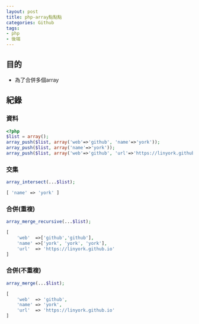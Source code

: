 ```yaml
---
layout: post
title: php-array點點點
categories: Github
tags:
- php
- 後端
---
```

## 目的 ##

 - 為了合併多個array
 <!-- more -->
 
## 紀錄 ##

### 資料 ###

```php
<?php
$list = array();
array_push($list, array('web'=>'github', 'name'=>'york'));
array_push($list, array('name'=>'york'));
array_push($list, array('web'=>'github', 'url'=>'https://linyork.github.io', 'name'=>'york'));
```

### 交集 ###

```php
array_intersect(...$list);
```
```php
[ 'name' => 'york' ]
```

### 合併(重複) ###

```php
array_merge_recursive(...$list);
```
```php
[
    'web'  =>['github','github'],
    'name' =>['york', 'york', 'york'],
    'url'  => 'https://linyork.github.io'
]
```

### 合併(不重複) ###

```php
array_merge(...$list);
```
```php
[
    'web'  => 'github',
    'name' => 'york',
    'url'  => 'https://linyork.github.io'
]
```